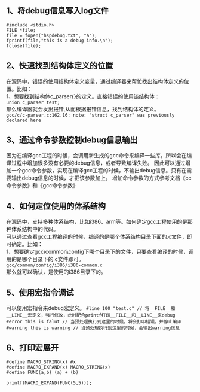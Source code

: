 ## 1、将debug信息写入log文件
```
#include <stdio.h>
FILE *file;
file = fopen("hspdebug.txt", "a");
fprintf(file,"this is a debug info.\n");
fclose(file);
```
## 2、快速找到结构体定义的位置
在源码中，错误的使用结构体定义变量，通过编译器来帮忙找出结构体定义的位置。比如：  
1、想要找到结构体c_parser{}的定义。直接错误的使用该结构体：  
`union c_parser test;`  
那么编译器就会发出报错,从而根据报错信息，找到结构体的定义。  
`gcc/c/c-parser.c:162.16: note: "struct c_parser" was previously declared here`

## 3、通过命令参数控制debug信息输出
因为在编译gcc工程的时候，会调用新生成的gcc命令来编译一些库，所以会在编译过程中增加很多没有必要的debug信息，或者导致编译失败。
因此可以通过增加一个gcc命令参数，实现在编译gcc工程的时候，不输出debug信息。只有在需要输出debug信息的时候，才把该参数加上。
增加命令参数的方式参考文档《cc命令参数》和《gcc命令参数》

## 4、如何定位使用的体系结构
在源码中，支持多种体系结构，比如i386、arm等。如何确定gcc工程使用的是那种体系结构中的代码。  
可以通过查看gcc工程编译的时候，编译的是哪个体系结构目录下面的.c文件，即可确定。比如：  
1、想要确定gcc\common\config下哪个目录下的文件，只要查看编译的时候，调用的是哪个目录下的.c文件即可。  
`gcc/common/config/i386/i386-common.c`  
那么就可以确认，是使用的i386目录下的。  

## 5、使用宏指令调试
可以使用宏指令来debug宏定义。
`#line 100 "test.c" // 将__FILE__和__LINE__宏定义，强行修改，此时配合printf打印__FILE__和__LINE__来debug`  
`#error this is falut // 当预处理执行到这里的时候，将会打印错误，并停止编译`  
`#warning this is warning // 当预处理执行到这里的时候，会输出warning信息`  

## 6、打印宏展开
```
#define MACRO_STRING(x) #x
#define MACRO_EXPAND(x) MACRO_STRING(x)
#define FUNC(a,b) (a) + (b)

printf(MACRO_EXPAND(FUNC(5,5)));
```